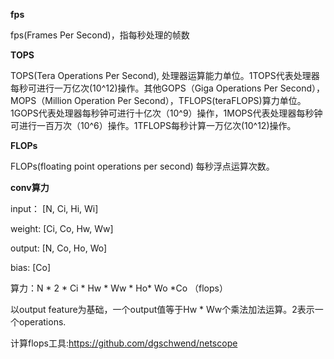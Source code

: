 **fps**

fps(Frames Per Second)，指每秒处理的帧数



**TOPS**

TOPS(Tera Operations Per Second), 处理器运算能力单位。1TOPS代表处理器每秒可进行一万亿次(10^12)操作。其他GOPS（Giga Operations Per Second），MOPS（Million Operation Per Second），TFLOPS(teraFLOPS)算力单位。1GOPS代表处理器每秒钟可进行十亿次（10^9）操作，1MOPS代表处理器每秒钟可进行一百万次（10^6）操作。1TFLOPS每秒计算一万亿次(10^12)操作。



**FLOPs**

FLOPs(floating point operations per second) 每秒浮点运算次数。



**conv算力**

input： [N, Ci, Hi, Wi]

weight: [Ci, Co, Hw, Ww]

output: [N, Co, Ho, Wo]

bias: [Co]

算力：N * 2 * Ci * Hw * Ww  * Ho* Wo *Co  （flops）

以output feature为基础，一个output值等于Hw * Ww个乘法加法运算。2表示一个operations.

计算flops工具:https://github.com/dgschwend/netscope